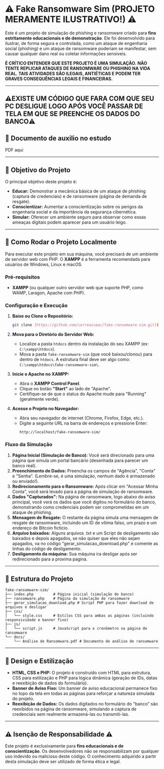 # ⚠️ Fake Ransomware Sim (PROJETO MERAMENTE ILUSTRATIVO!) ⚠️

Este é um projeto de simulação de phishing e ransomware criado para **fins estritamente educacionais e de demonstração**. Ele foi desenvolvido para ilustrar, de forma segura e controlada, como um ataque de engenharia social (phishing) e um ataque de ransomware poderiam se manifestar, sem causar qualquer dano real ou coletar informações sensíveis.

**É CRÍTICO ENTENDER QUE ESTE PROJETO É UMA SIMULAÇÃO.**
**NÃO TENTE REPLICAR ATAQUES DE RANSOMWARE OU PHISHING NA VIDA REAL. TAIS ATIVIDADES SÃO ILEGAIS, ANTIÉTICAS E PODEM TER GRAVES CONSEQUÊNCIAS LEGAIS E FINANCEIRAS.**

---
**⚠️EXISTE UM CÓDIGO QUE FARA COM QUE SEU PC DESLIGUE LOGO APÓS VOCÊ PASSAR DE TELA EM QUE SE PREENCHE OS DADOS DO BANCO⚠️**
---

## 📗 Documento de auxilio no estudo

PDF aqui

---

## 🎯 Objetivo do Projeto

O principal objetivo deste projeto é:

* **Educar:** Demonstrar a mecânica básica de um ataque de phishing (captura de credenciais) e de ransomware (página de demanda de resgate).
* **Conscientizar:** Aumentar a conscientização sobre os perigos da engenharia social e da importância da segurança cibernética.
* **Simular:** Oferecer um ambiente seguro para observar como essas ameaças digitais podem aparecer para um usuário leigo.

---

## 🚀 Como Rodar o Projeto Localmente

Para executar este projeto em sua máquina, você precisará de um ambiente de servidor web com PHP. O **XAMPP** é a ferramenta recomendada para usuários de Windows, Linux e macOS.

### Pré-requisitos

* **XAMPP** (ou qualquer outro servidor web que suporte PHP, como WAMP, Laragon, Apache com PHP).

### Configuração e Execução

1.  **Baixe ou Clone o Repositório:**
    ```bash
    git clone [https://github.com/correaisaac/fake-ransomware-sim.git](https://github.com/correaisaac/fake-ransomware-sim.git)
    ```

2.  **Mova para o Diretório do Servidor Web:**
    * Localize a pasta `htdocs` dentro da instalação do seu XAMPP (ex: `C:\xampp\htdocs`).
    * Mova a pasta `fake-ransomware-sim` (que você baixou/clonou) para dentro de `htdocs`.
        A estrutura final deve ser algo como: `C:\xampp\htdocs\fake-ransomware-sim\`.

3.  **Inicie o Apache no XAMPP:**
    * Abra o **XAMPP Control Panel**.
    * Clique no botão **"Start"** ao lado de "Apache".
    * Certifique-se de que o status do Apache mude para "Running" (geralmente verde).

4.  **Acesse o Projeto no Navegador:**
    * Abra seu navegador de internet (Chrome, Firefox, Edge, etc.).
    * Digite a seguinte URL na barra de endereços e pressione Enter:
        ```
        http://localhost/fake-ransomware-sim/
        ```

### Fluxo da Simulação

1.  **Página Inicial (Simulação de Banco):** Você será direcionado para uma página que simula um portal bancário (desenhada para parecer um banco real).
2.  **Preenchimento de Dados:** Preencha os campos de "Agência", "Conta" e "Senha". (Lembre-se, é uma simulação, nenhum dado é armazenado ou enviado!).
3.  **Redirecionamento para o Ransomware:** Após clicar em "Acessar Minha Conta", você será levado para a página de simulação de ransomware.
4.  **Dados "Capturados":** Na página de ransomware, logo abaixo do aviso principal, você verá os dados que você digitou no formulário do banco, demonstrando como credenciais podem ser comprometidas em um ataque de phishing.
5.  **Mensagem de Resgate:** O restante da página simula uma mensagem de resgate de ransomware, incluindo um ID de vítima falso, um prazo e um endereço de Bitcoin fictício.
6.  **Arquivo baixados:** Alguns arquivos .txt e um Script de desligamento são baixados e depois apagados, se não quiser que eles não sejam apagados, va no código "gerar_simulacao_download.php" e comente as linhas do código de desligamento.
7.  **Desligamento da máquina:** Sua máquina ira desligar após ser redirecionado para a proxima pagina.

---

## 📂 Estrutura do Projeto

    fake-ransomware-sim/
    ├── index.php         # Página inicial (simulação de banco)
    ├── ransomware.php    # Página da simulação de ransomware
    ├── gerar_simulacao_download.php # Script PHP para fazer download de arquivos e desligar
    ├── css/
    │   └── style.css     # Estilos CSS para ambas as páginas (incluindo responsividade e banner fixo)
    ├── js/
    │   └── script.js     # JavaScript para o cronômetro na página de ransomware
    └── docs/
        └── Análise de Ransomware.pdf # Documento de análise de ransomware
    
---

## 🎨 Design e Estilização

* **HTML, CSS e PHP:** O projeto é construído com HTML para estrutura, CSS para estilização e PHP para lógica dinâmica (geração de IDs, datas e reexibição de dados do formulário).
* **Banner de Aviso Fixo:** Um banner de aviso educacional permanece fixo no topo da tela em todas as páginas para reforçar a natureza simulada do projeto.
* **Reexibição de Dados:** Os dados digitados no formulário do "banco" são reexibidos na página de ransomware, simulando a captura de credenciais sem realmente armazená-las ou transmiti-las.

---

## ⚠️ Isenção de Responsabilidade ⚠️

Este projeto é exclusivamente para **fins educacionais e de conscientização**. Os desenvolvedores não se responsabilizam por qualquer uso indevido ou malicioso deste código. O conhecimento adquirido a partir desta simulação deve ser utilizado de forma ética e legal.
